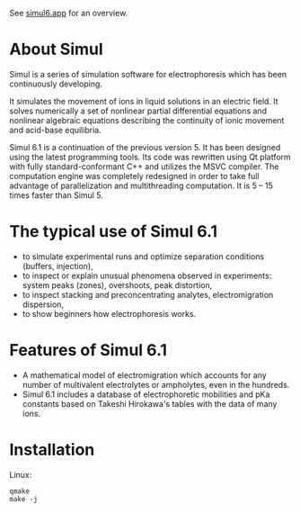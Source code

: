 See [simul6.app](https://www.simul6.app) for an overview.

About Simul
======================

Simul is a series of simulation software for electrophoresis which has been
continuously developing.

It simulates the movement of ions in liquid solutions in an electric field. It
solves numerically a set of nonlinear partial differential equations and
nonlinear algebraic equations describing the continuity of ionic movement and
acid-base equilibria.

Simul 6.1 is a continuation of the previous version 5. It has been designed
using the latest programming tools. Its code was rewritten using Qt platform
with fully standard-conformant C++ and utilizes the MSVC compiler. The
computation engine was completely redesigned in order to take full advantage of
parallelization and multithreading computation. It is 5 – 15 times faster than
Simul 5.

The typical use of Simul 6.1
============================

-    to simulate experimental runs and optimize separation conditions (buffers, injection),
-    to inspect or explain unusual phenomena observed in experiments: system peaks (zones), overshoots, peak distortion,
-    to inspect stacking and preconcentrating analytes, electromigration dispersion,
-    to show beginners how electrophoresis works.

Features of Simul 6.1
=====================

-    A mathematical model of electromigration which accounts for any number of multivalent electrolytes or ampholytes, even in the hundreds.
-    Simul 6.1 includes a database of electrophoretic mobilities and pKa constants based on Takeshi Hirokawa's tables with the data of many ions.


Installation
============

Linux:

```
qmake
make -j
```




